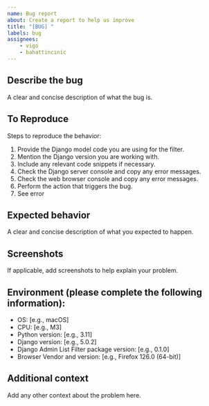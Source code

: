 ```yaml
---
name: Bug report
about: Create a report to help us improve
title: "[BUG] "
labels: bug
assignees:
    - vigo
    - bahattincinic
---
```


## Describe the bug

A clear and concise description of what the bug is.

## To Reproduce

Steps to reproduce the behavior:

1. Provide the Django model code you are using for the filter.
1. Mention the Django version you are working with.
1. Include any relevant code snippets if necessary.
1. Check the Django server console and copy any error messages.
1. Check the web browser console and copy any error messages.
1. Perform the action that triggers the bug.
1. See error

## Expected behavior

A clear and concise description of what you expected to happen.

## Screenshots

If applicable, add screenshots to help explain your problem.

## Environment (please complete the following information):

- OS: [e.g., macOS]
- CPU: [e.g., M3]
- Python version: [e.g., 3.11]
- Django version: [e.g., 5.0.2]
- Django Admin List Filter package version: [e.g., 0.1.0]
- Browser Vendor and version: [e.g., Firefox 126.0 (64-bit)]

## Additional context

Add any other context about the problem here.
